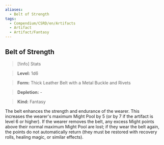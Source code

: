 ```yaml
---
aliases:
  - Belt of Strength
tags:
  - Compendium/CSRD/en/Artifacts
  - Artifact
  - Artifact/Fantasy
---
```

  
    
## Belt of Strength    
>[!info] Stats    
> **Level:** 1d6    
> **Form:** Thick Leather Belt with a Metal Buckle and Rivets    
> **Depletion:** -    
> **Kind:** Fantasy  
    
The belt enhances the strength and endurance of the wearer. This increases the wearer's maximum Might Pool by 5 (or by 7 if the artifact is level 6 or higher). If the wearer removes the belt, any excess Might points above their normal maximum Might Pool are lost; if they wear the belt again, the points do not automatically return (they must be restored with recovery rolls, healing magic, or similar effects).
